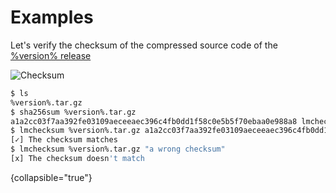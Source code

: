 # Examples

Let's verify the checksum of the compressed source code of the [%version% release](https://github.com/lorenzo-milicia/lmchecksum/archive/refs/tags/%version%.tar.gz)

<img src="checksum.gif" alt="Checksum" border-effect="rounded"/>

```Bash
$ ls
%version%.tar.gz
$ sha256sum %version%.tar.gz
a1a2cc03f7aa392fe03109aeceeaec396c4fb0dd1f58c0e5b5f70ebaa0e988a8 lmchecksum %version%.tar.gz
$ lmchecksum %version%.tar.gz a1a2cc03f7aa392fe03109aeceeaec396c4fb0dd1f58c0e5b5f70ebaa0e988a8
[✓] The checksum matches
$ lmchecksum %version%.tar.gz "a wrong checksum"                                                
[x] The checksum doesn't match
```
{collapsible="true"}